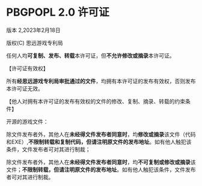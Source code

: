 # PBGPOPL 2.0 许可证
版本 2,2023年2月18日

版权(C) 思远游戏专利局

任何人均**可复制、发布、转载**本许可证，但**不允许修改或摘录**本许可证。

【许可证有效权】

   所有**经思远游戏专利局审批通过的文件**，均拥有本许可证的发布有效权，否则发布本许可证无效。


【他人对拥有本许可证的发布有效权的文件的修改、复制、摘录、转载的约束条件】

   开源的游戏文件：
   
   除文件发布者外，其他人在**未经得文件发布者同意时**，均**修改或摘录**该文件（代码和EXE）,**不限制转载和复制代码，但请注明原文件的发布地址**。如有他人触犯该条件，文件发布者可对其进行制裁；

   除文件发布者外，其他人在**未经得文件发布者同意时**，均**不可复制或修改或摘录**该文件；**不限制转载，但请注明原文件的发布地址**。如有他人触犯该条件，文件发布者可对其进行制裁。

